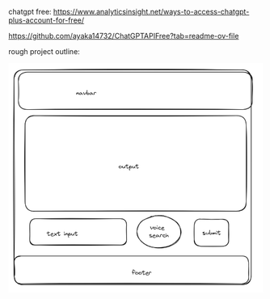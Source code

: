chatgpt free:
https://www.analyticsinsight.net/ways-to-access-chatgpt-plus-account-for-free/

https://github.com/ayaka14732/ChatGPTAPIFree?tab=readme-ov-file



rough project outline:

![Alt text](<Screenshot from 2024-02-04 14-59-17.png>)
